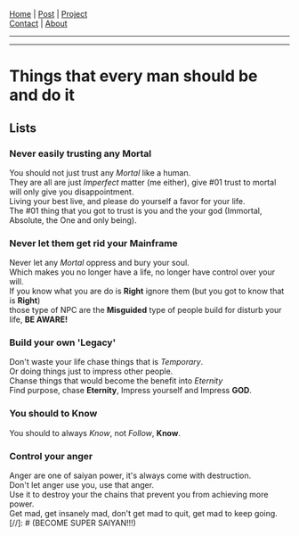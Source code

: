 <nav>
<a href="../index.html">Home</a>
|
<a href="../post.html">Post</a>
|
<a href="../project.html">Project</a>
<nav class="div-right">
<a href="../contact.html">Contact</a>
|
<a href="../about.html">About</a>
</nav>
</nav>
</header>
<hr><hr>
<main>
<!-- Your Content Start After This Line -->


# Things that every man should be and do it

## Lists

### Never easily trusting any **Mortal**
You should not just trust any *Mortal* like a human.  
They are all are just *Imperfect* matter (me either), give #01 trust to mortal will only give you disappointment.  
Living your best live, and please do yourself a favor for your life.  
The #01 thing that you got to trust is you and the your god (Immortal, Absolute, the One and only being).  

### Never let them get rid your **Mainframe**
Never let any *Mortal* oppress and bury your soul.  
Which makes you no longer have a life, no longer have control over your will.  
If you know what you are do is **Right** ignore them (but you got to know that is **Right**)  
those type of NPC are the **Misguided** type of people build for disturb your life, **BE AWARE!**  

### Build your own 'Legacy'
Don't waste your life chase things that is *Temporary*.  
Or doing things just to impress other people.  
Chanse things that would become the benefit into *Eternity*  
Find purpose, chase **Eternity**, Impress yourself and Impress **GOD**.  

### You should to Know  
You should to always *Know*, not *Follow*, **Know**.  

### Control your anger   
Anger are one of saiyan power, it's always come with destruction.  
Don't let anger use you, use that anger.  
Use it to destroy your the chains that prevent you from achieving more power.  
Get mad, get insanely mad, don't get mad to quit, get mad to keep going.  
[//]: # (BECOME SUPER SAIYAN!!!)

